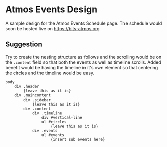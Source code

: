 # Atmos Events Design

A sample design for the Atmos Events Schedule page. The schedule would soon be hosted live on https://bits-atmos.org

## Suggestion

Try to create the nesting structure as follows and the scrolling would be on the `.content` field so that both the events as well as timeline scrolls. Added benefit would be having the timeline in it's own element so that centering the circles and the timeline would be easy.

```
body
	div .header
		{leave this as it is}
	div .maincontent
		div .sidebar
			{leave this as it is}
		div .content
			div .timeline
				div #vertical-line
				ul #circles
					{leave this as it is}
			div .events
				ul #events
					{insert sub events here}
```
